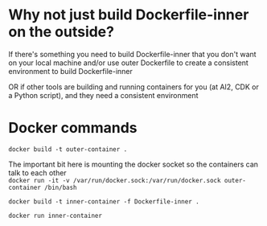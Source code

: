 # Why not just build Dockerfile-inner on the outside?

If there's something you need to build Dockerfile-inner that you don't want on your local machine and/or use outer Dockerfile to create a consistent environment to build Dockerfile-inner

OR if other tools are building and running containers for you (at AI2, CDK or a Python script), and they need a consistent environment

# Docker commands

`docker build -t outer-container .`

The important bit here is mounting the docker socket so the containers can talk to each other <br>
`docker run -it -v /var/run/docker.sock:/var/run/docker.sock outer-container /bin/bash`

`docker build -t inner-container -f Dockerfile-inner .`

`docker run inner-container`
